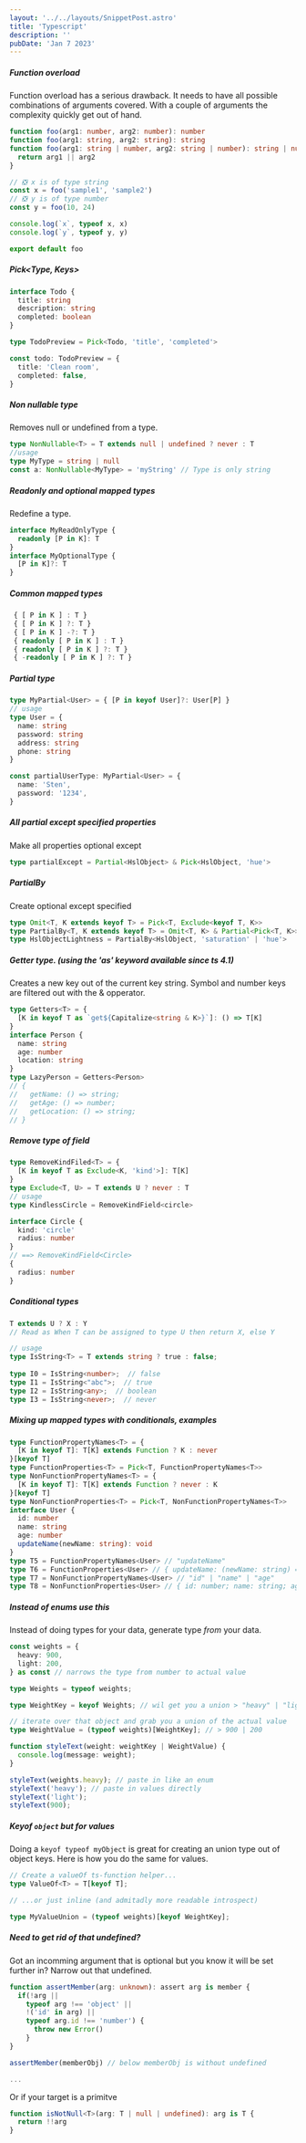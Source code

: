 ```yaml
---
layout: '../../layouts/SnippetPost.astro'
title: 'Typescript'
description: ''
pubDate: 'Jan 7 2023'
---
```


##### Function overload

Function overload has a serious drawback. It needs to have all possible combinations of arguments covered. With a couple of arguments the complexity quickly get out of hand.

```typescript
function foo(arg1: number, arg2: number): number
function foo(arg1: string, arg2: string): string
function foo(arg1: string | number, arg2: string | number): string | number {
  return arg1 || arg2
}

// ❎ x is of type string
const x = foo('sample1', 'sample2')
// ❎ y is of type number
const y = foo(10, 24)

console.log(`x`, typeof x, x)
console.log(`y`, typeof y, y)

export default foo
```

##### Pick<Type, Keys>

```typescript
interface Todo {
  title: string
  description: string
  completed: boolean
}

type TodoPreview = Pick<Todo, 'title', 'completed'>

const todo: TodoPreview = {
  title: 'Clean room',
  completed: false,
}
```

##### Non nullable type

Removes null or undefined from a type.

```typescript
type NonNullable<T> = T extends null | undefined ? never : T
//usage
type MyType = string | null
const a: NonNullable<MyType> = 'myString' // Type is only string
```

##### Readonly and optional mapped types

Redefine a type.

```typescript
interface MyReadOnlyType {
  readonly [P in K]: T
}
interface MyOptionalType {
  [P in K]?: T
}
```

##### Common mapped types

```typescript
 { [ P in K ] : T }
 { [ P in K ] ?: T }
 { [ P in K ] -?: T }
 { readonly [ P in K ] : T }
 { readonly [ P in K ] ?: T }
 { -readonly [ P in K ] ?: T }
```

##### Partial type

```typescript
type MyPartial<User> = { [P in keyof User]?: User[P] }
// usage
type User = {
  name: string
  password: string
  address: string
  phone: string
}

const partialUserType: MyPartial<User> = {
  name: 'Sten',
  password: '1234',
}
```

##### All partial except specified properties

Make all properties optional except

```typescript
type partialExcept = Partial<HslObject> & Pick<HslObject, 'hue'>
```

##### PartialBy

Create optional except specified

```typescript
type Omit<T, K extends keyof T> = Pick<T, Exclude<keyof T, K>>
type PartialBy<T, K extends keyof T> = Omit<T, K> & Partial<Pick<T, K>>
type HslObjectLightness = PartialBy<HslObject, 'saturation' | 'hue'>
```

##### Getter type. (using the 'as' keyword available since ts 4.1)

Creates a new key out of the current key string.
Symbol and number keys are filtered out with the & opperator.

```typescript
type Getters<T> = {
  [K in keyof T as `get${Capitalize<string & K>}`]: () => T[K]
}
interface Person {
  name: string
  age: number
  location: string
}
type LazyPerson = Getters<Person>
// {
//   getName: () => string;
//   getAge: () => number;
//   getLocation: () => string;
// }
```

##### Remove type of field

```typescript
type RemoveKindFiled<T> = {
  [K in keyof T as Exclude<K, 'kind'>]: T[K]
}
type Exclude<T, U> = T extends U ? never : T
// usage
type KindlessCircle = RemoveKindField<circle>

interface Circle {
  kind: 'circle'
  radius: number
}
// ==> RemoveKindField<Circle>
{
  radius: number
}
```

##### Conditional types

```typescript
T extends U ? X : Y
// Read as When T can be assigned to type U then return X, else Y

// usage
type IsString<T> = T extends string ? true : false;
​
type I0 = IsString<number>;  // false
type I1 = IsString<"abc">;  // true
type I2 = IsString<any>;  // boolean
type I3 = IsString<never>;  // never
```

##### Mixing up mapped types with conditionals, examples

```typescript
type FunctionPropertyNames<T> = {
  [K in keyof T]: T[K] extends Function ? K : never
}[keyof T]
type FunctionProperties<T> = Pick<T, FunctionPropertyNames<T>>
type NonFunctionPropertyNames<T> = {
  [K in keyof T]: T[K] extends Function ? never : K
}[keyof T]
type NonFunctionProperties<T> = Pick<T, NonFunctionPropertyNames<T>>
interface User {
  id: number
  name: string
  age: number
  updateName(newName: string): void
}
type T5 = FunctionPropertyNames<User> // "updateName"
type T6 = FunctionProperties<User> // { updateName: (newName: string) => void; }
type T7 = NonFunctionPropertyNames<User> // "id" | "name" | "age"
type T8 = NonFunctionProperties<User> // { id: number; name: string; age: number; }
```

##### Instead of enums use this

Instead of doing types for your data, generate type _from_ your data.

```typescript
const weights = {
  heavy: 900,
  light: 200,
} as const // narrows the type from number to actual value

type Weights = typeof weights;

type WeightKey = keyof Weights; // wil get you a union > "heavy" | "light"

// iterate over that object and grab you a union of the actual value
type WeightValue = (typeof weights)[WeightKey]; // > 900 | 200

function styleText(weight: weightKey | WeightValue) {
  console.log(message: weight);
}

styleText(weights.heavy); // paste in like an enum
styleText('heavy'); // paste in values directly
styleText('light');
styleText(900);
```

##### Keyof `object` but for values

Doing a `keyof typeof myObject` is great for creating an union type out of object keys. Here is how you do the same for values.

```typescript
// Create a valueOf ts-function helper...
type ValueOf<T> = T[keyof T];

// ...or just inline (and admitadly more readable introspect)

type MyValueUnion = (typeof weights)[keyof WeightKey];
```

##### Need to get rid of that undefined?

Got an incomming argument that is optional but you know it will be set further in? Narrow out that undefined.

```typescript
function assertMember(arg: unknown): assert arg is member {
  if(!arg ||
    typeof arg !== 'object' ||
    !('id' in arg) ||
    typeof arg.id !== 'number') {
      throw new Error()
    }
}

assertMember(memberObj) // below memberObj is without undefined

...
```

Or if your target is a primitve

```typescript
function isNotNull<T>(arg: T | null | undefined): arg is T {
  return !!arg
}
```
